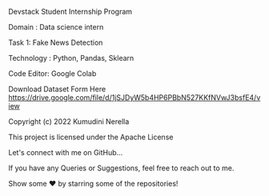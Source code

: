 Devstack Student Internship Program

Domain : Data science intern

Task 1: Fake News Detection

Technology : Python, Pandas, Sklearn

Code Editor: Google Colab

Download Dataset Form Here
https://drive.google.com/file/d/1jSJDyW5b4HP6PBbN527KKfNVwJ3bsfE4/view

Copyright (c) 2022 Kumudini Nerella

This project is licensed under the Apache License

Let's connect with me on GitHub...

If you have any Queries or Suggestions, feel free to reach out to me.

Show some  ❤️  by starring some of the repositories!

